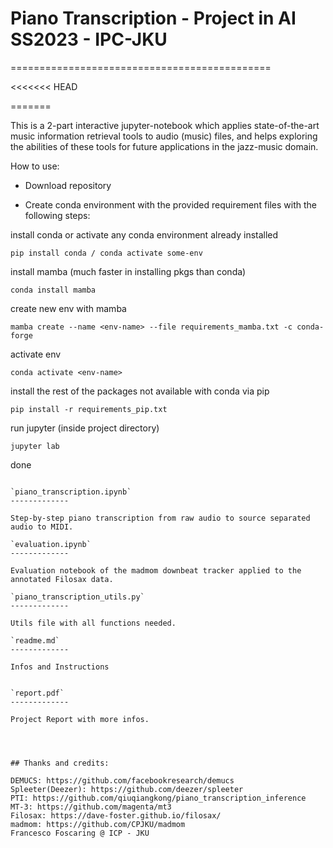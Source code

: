 # Piano Transcription - Project in AI SS2023 - IPC-JKU
=============================================

<<<<<<< HEAD

=======
>>>>>>> 

This is a 2-part interactive jupyter-notebook which applies state-of-the-art music information retrieval tools to audio (music) files, and helps exploring the abilities of these tools for future applications in the jazz-music domain. 

How to use: 

* Download repository

* Create conda environment with the provided requirement files with the following steps:

install conda or activate any conda environment already installed
```
pip install conda / conda activate some-env
```
install mamba (much faster in installing pkgs than conda)
```
conda install mamba
```
create new env with mamba
```
mamba create --name <env-name> --file requirements_mamba.txt -c conda-forge
```
activate env
```
conda activate <env-name>
```
install the rest of the packages not available with conda via pip
```
pip install -r requirements_pip.txt
```
run jupyter (inside project directory)
```
jupyter lab
```
done
```

`piano_transcription.ipynb`
-------------

Step-by-step piano transcription from raw audio to source separated audio to MIDI.

`evaluation.ipynb`
-------------

Evaluation notebook of the madmom downbeat tracker applied to the annotated Filosax data.

`piano_transcription_utils.py`
-------------

Utils file with all functions needed.

`readme.md`
-------------

Infos and Instructions


`report.pdf`
-------------

Project Report with more infos.




## Thanks and credits:

DEMUCS: https://github.com/facebookresearch/demucs
Spleeter(Deezer): https://github.com/deezer/spleeter
PTI: https://github.com/qiuqiangkong/piano_transcription_inference
MT-3: https://github.com/magenta/mt3
Filosax: https://dave-foster.github.io/filosax/
madmom: https://github.com/CPJKU/madmom
Francesco Foscaring @ ICP - JKU


